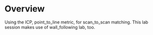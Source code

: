 # Overview

Using the ICP, point_to_line metric, for scan_to_scan matching. This lab session makes use of wall_following lab, too.
